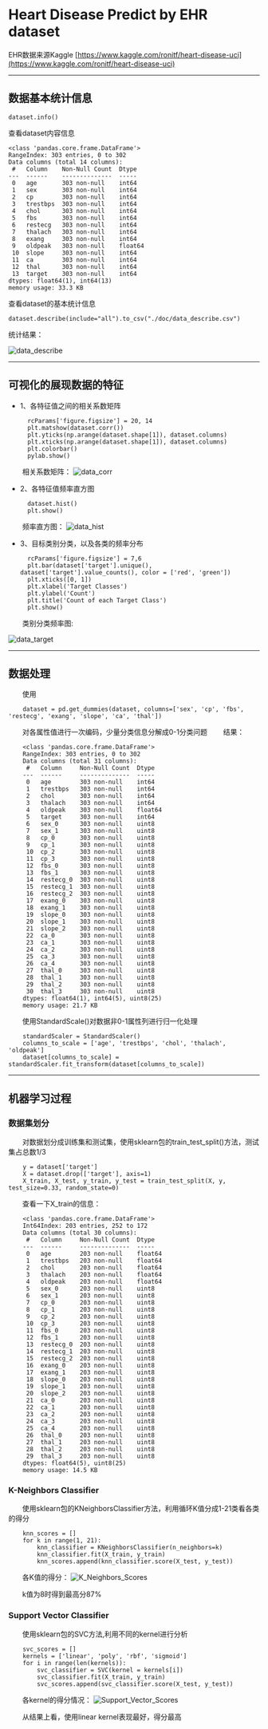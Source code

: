# Heart Disease Predict by EHR dataset

EHR数据来源Kaggle [https://www.kaggle.com/ronitf/heart-disease-uci](https://www.kaggle.com/ronitf/heart-disease-uci)

**********************************
## 数据基本统计信息

    dataset.info()

查看dataset内容信息

    <class 'pandas.core.frame.DataFrame'>
    RangeIndex: 303 entries, 0 to 302
    Data columns (total 14 columns):
     #   Column    Non-Null Count  Dtype  
    ---  ------    --------------  -----  
     0   age       303 non-null    int64  
     1   sex       303 non-null    int64  
     2   cp        303 non-null    int64  
     3   trestbps  303 non-null    int64  
     4   chol      303 non-null    int64  
     5   fbs       303 non-null    int64  
     6   restecg   303 non-null    int64  
     7   thalach   303 non-null    int64  
     8   exang     303 non-null    int64  
     9   oldpeak   303 non-null    float64
     10  slope     303 non-null    int64  
     11  ca        303 non-null    int64  
     12  thal      303 non-null    int64  
     13  target    303 non-null    int64  
    dtypes: float64(1), int64(13)
    memory usage: 33.3 KB

查看dataset的基本统计信息

    dataset.describe(include="all").to_csv("./doc/data_describe.csv")
    
统计结果：

![data_describe](./doc/data_describe.png)

**********************************
## 可视化的展现数据的特征

- 1、各特征值之间的相关系数矩阵

        rcParams['figure.figsize'] = 20, 14
        plt.matshow(dataset.corr())
        plt.yticks(np.arange(dataset.shape[1]), dataset.columns)
        plt.xticks(np.arange(dataset.shape[1]), dataset.columns)
        plt.colorbar()
        pylab.show()

&emsp;&emsp;相关系数矩阵：
![data_corr](./doc/data_corr.png)

- 2、各特征值频率直方图

        dataset.hist()
        plt.show()
        
&emsp;&emsp;频率直方图：
![data_hist](./doc/data_hist.png)

- 3、目标类别分类，以及各类的频率分布

        rcParams['figure.figsize'] = 7,6
        plt.bar(dataset['target'].unique(), dataset['target'].value_counts(), color = ['red', 'green'])
        plt.xticks([0, 1])
        plt.xlabel('Target Classes')
        plt.ylabel('Count')
        plt.title('Count of each Target Class')
        plt.show()
        
&emsp;&emsp;类别分类频率图:

![data_target](./doc/data_target.png)

**********************************
## 数据处理
&emsp;&emsp;使用
        
        dataset = pd.get_dummies(dataset, columns=['sex', 'cp', 'fbs', 'restecg', 'exang', 'slope', 'ca', 'thal'])

&emsp;&emsp;对各属性值进行一次编码，少量分类信息分解成0-1分类问题
&emsp;&emsp;结果：
        
        <class 'pandas.core.frame.DataFrame'>
        RangeIndex: 303 entries, 0 to 302
        Data columns (total 31 columns):
         #   Column     Non-Null Count  Dtype  
        ---  ------     --------------  -----  
         0   age        303 non-null    int64  
         1   trestbps   303 non-null    int64  
         2   chol       303 non-null    int64  
         3   thalach    303 non-null    int64  
         4   oldpeak    303 non-null    float64
         5   target     303 non-null    int64  
         6   sex_0      303 non-null    uint8  
         7   sex_1      303 non-null    uint8  
         8   cp_0       303 non-null    uint8  
         9   cp_1       303 non-null    uint8  
         10  cp_2       303 non-null    uint8  
         11  cp_3       303 non-null    uint8  
         12  fbs_0      303 non-null    uint8  
         13  fbs_1      303 non-null    uint8  
         14  restecg_0  303 non-null    uint8  
         15  restecg_1  303 non-null    uint8  
         16  restecg_2  303 non-null    uint8  
         17  exang_0    303 non-null    uint8  
         18  exang_1    303 non-null    uint8  
         19  slope_0    303 non-null    uint8  
         20  slope_1    303 non-null    uint8  
         21  slope_2    303 non-null    uint8  
         22  ca_0       303 non-null    uint8  
         23  ca_1       303 non-null    uint8  
         24  ca_2       303 non-null    uint8  
         25  ca_3       303 non-null    uint8  
         26  ca_4       303 non-null    uint8  
         27  thal_0     303 non-null    uint8  
         28  thal_1     303 non-null    uint8  
         29  thal_2     303 non-null    uint8  
         30  thal_3     303 non-null    uint8  
        dtypes: float64(1), int64(5), uint8(25)
        memory usage: 21.7 KB
        
&emsp;&emsp;使用StandardScale()对数据非0-1属性列进行归一化处理
        
        standardScaler = StandardScaler()
        columns_to_scale = ['age', 'trestbps', 'chol', 'thalach', 'oldpeak']
        dataset[columns_to_scale] = standardScaler.fit_transform(dataset[columns_to_scale])

**********************************
## 机器学习过程
### 数据集划分
&emsp;&emsp;对数据划分成训练集和测试集，使用sklearn包的train_test_split()方法，测试集占总数1/3

        y = dataset['target']
        X = dataset.drop(['target'], axis=1)
        X_train, X_test, y_train, y_test = train_test_split(X, y, test_size=0.33, random_state=0)

&emsp;&emsp;查看一下X_train的信息：

        <class 'pandas.core.frame.DataFrame'>
        Int64Index: 203 entries, 252 to 172
        Data columns (total 30 columns):
         #   Column     Non-Null Count  Dtype  
        ---  ------     --------------  -----  
         0   age        203 non-null    float64
         1   trestbps   203 non-null    float64
         2   chol       203 non-null    float64
         3   thalach    203 non-null    float64
         4   oldpeak    203 non-null    float64
         5   sex_0      203 non-null    uint8  
         6   sex_1      203 non-null    uint8  
         7   cp_0       203 non-null    uint8  
         8   cp_1       203 non-null    uint8  
         9   cp_2       203 non-null    uint8  
         10  cp_3       203 non-null    uint8  
         11  fbs_0      203 non-null    uint8  
         12  fbs_1      203 non-null    uint8  
         13  restecg_0  203 non-null    uint8  
         14  restecg_1  203 non-null    uint8  
         15  restecg_2  203 non-null    uint8  
         16  exang_0    203 non-null    uint8  
         17  exang_1    203 non-null    uint8  
         18  slope_0    203 non-null    uint8  
         19  slope_1    203 non-null    uint8  
         20  slope_2    203 non-null    uint8  
         21  ca_0       203 non-null    uint8  
         22  ca_1       203 non-null    uint8  
         23  ca_2       203 non-null    uint8  
         24  ca_3       203 non-null    uint8  
         25  ca_4       203 non-null    uint8  
         26  thal_0     203 non-null    uint8  
         27  thal_1     203 non-null    uint8  
         28  thal_2     203 non-null    uint8  
         29  thal_3     203 non-null    uint8  
        dtypes: float64(5), uint8(25)
        memory usage: 14.5 KB


### K-Neighbors Classifier
&emsp;&emsp;使用sklearn包的KNeighborsClassifier方法，利用循环K值分成1-21类看各类的得分

        knn_scores = []
        for k in range(1, 21):
            knn_classifier = KNeighborsClassifier(n_neighbors=k)
            knn_classifier.fit(X_train, y_train)
            knn_scores.append(knn_classifier.score(X_test, y_test))
            
&emsp;&emsp;各K值的得分：
![K_Neighbors_Scores](./doc/K_Neighbors_Scores.png)

&emsp;&emsp;k值为8时得到最高分87%

### Support Vector Classifier

&emsp;&emsp;使用sklearn包的SVC方法,利用不同的kernel进行分析

        svc_scores = []
        kernels = ['linear', 'poly', 'rbf', 'sigmoid']
        for i in range(len(kernels)):
            svc_classifier = SVC(kernel = kernels[i])
            svc_classifier.fit(X_train, y_train)
            svc_scores.append(svc_classifier.score(X_test, y_test))

&emsp;&emsp;各kernel的得分情况：
![Support_Vector_Scores](./doc/Support_Vector_Scores.png)

&emsp;&emsp;从结果上看，使用linear kernel表现最好，得分最高